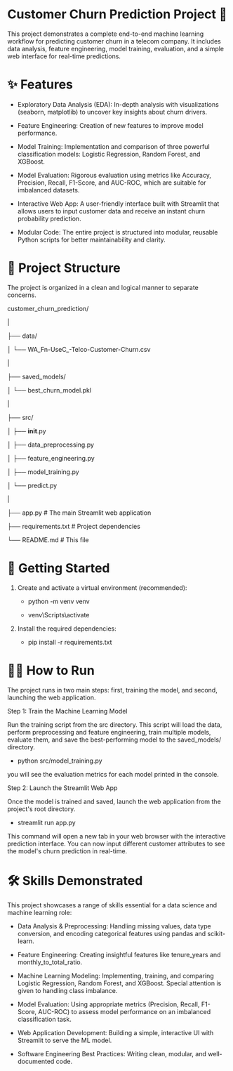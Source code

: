 # Customer Churn Prediction Project 🔮

This project demonstrates a complete end-to-end machine learning workflow for predicting customer churn in a telecom company. It includes data analysis, feature engineering, model training, evaluation, and a simple web interface for real-time predictions.

# ✨ Features

  - Exploratory Data Analysis (EDA): In-depth analysis with visualizations (seaborn, matplotlib) to uncover key insights about churn drivers.

  - Feature Engineering: Creation of new features to improve model performance.

  - Model Training: Implementation and comparison of three powerful classification models: Logistic Regression, Random Forest, and XGBoost.

  - Model Evaluation: Rigorous evaluation using metrics like Accuracy, Precision, Recall, F1-Score, and AUC-ROC, which are suitable for imbalanced datasets.

  - Interactive Web App: A user-friendly interface built with Streamlit that allows users to input customer data and receive an instant churn probability prediction.

  - Modular Code: The entire project is structured into modular, reusable Python scripts for better maintainability and clarity.

# 📂 Project Structure

The project is organized in a clean and logical manner to separate concerns.

customer_churn_prediction/

|

├── data/

│   └── WA_Fn-UseC_-Telco-Customer-Churn.csv

|

├── saved_models/

│   └── best_churn_model.pkl

|

├── src/

│   ├── __init__.py

│   ├── data_preprocessing.py

│   ├── feature_engineering.py

│   ├── model_training.py

│   └── predict.py

|

├── app.py                     # The main Streamlit web application

├── requirements.txt           # Project dependencies

└── README.md                  # This file

# 🚀 Getting Started

1. Create and activate a virtual environment (recommended):
   
    - python -m venv venv
      
    - venv\Scripts\activate

3. Install the required dependencies:
   
    - pip install -r requirements.txt

# 🏃‍♂️ How to Run

The project runs in two main steps: first, training the model, and second, launching the web application.

Step 1: Train the Machine Learning Model

Run the training script from the src directory. This script will load the data, perform preprocessing and feature engineering, train multiple models, evaluate them, and save the best-performing model to the saved_models/ directory.
  - python src/model_training.py

you will see the evaluation metrics for each model printed in the console.

Step 2: Launch the Streamlit Web App

Once the model is trained and saved, launch the web application from the project's root directory.
  - streamlit run app.py

This command will open a new tab in your web browser with the interactive prediction interface. You can now input different customer attributes to see the model's churn prediction in real-time.

# 🛠️ Skills Demonstrated
This project showcases a range of skills essential for a data science and machine learning role:

 - Data Analysis & Preprocessing: Handling missing values, data type conversion, and encoding categorical features using pandas and scikit-learn.

 - Feature Engineering: Creating insightful features like tenure_years and monthly_to_total_ratio.

 - Machine Learning Modeling: Implementing, training, and comparing Logistic Regression, Random Forest, and XGBoost. Special attention is given to handling class imbalance.

 - Model Evaluation: Using appropriate metrics (Precision, Recall, F1-Score, AUC-ROC) to assess model performance on an imbalanced classification task.

 - Web Application Development: Building a simple, interactive UI with Streamlit to serve the ML model.

 - Software Engineering Best Practices: Writing clean, modular, and well-documented code.
